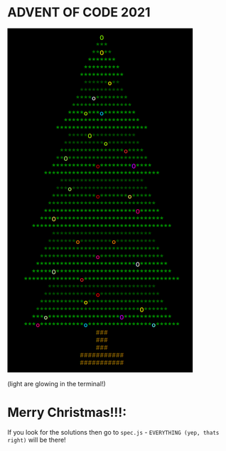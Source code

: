 # ADVENT OF CODE 2021

![Sample](https://raw.githubusercontent.com/apolukhin/christmas-tree/master/docs/tree.png)

(light are glowing in the terminal!)

# Merry Christmas!!!:
If you look for the solutions then go to `spec.js` - `EVERYTHING (yep, thats right)` will be there!
